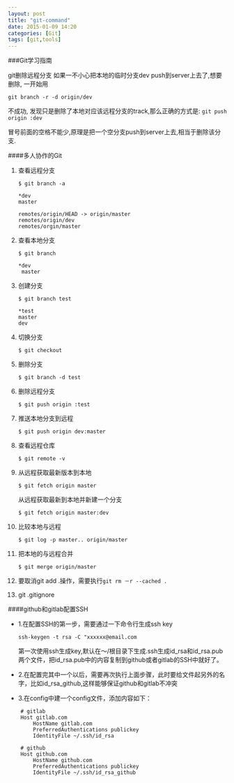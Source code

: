 ```yaml
---
layout: post
title: "git-command"
date: 2015-01-09 14:20
categories: [Git]
tags: [git,tools]
---
```


###Git学习指南
	
git删除远程分支 如果一不小心把本地的临时分支dev push到server上去了,想要删除, 一开始用

`git branch -r -d origin/dev`

不成功, 发现只是删除了本地对应该远程分支的track,那么正确的方式是:
`git push origin :dev`
        
冒号前面的空格不能少,原理是把一个空分支push到server上去,相当于删除该分支.

####多人协作的Git
1. 查看远程分支

	`$ git branch -a`

	```
	*dev
	master
	
	remotes/origin/HEAD -> origin/master
	remotes/origin/dev 
	remotes/orgin/master
	```
	
2. 查看本地分支

	`$ git branch`
	
	```
	*dev
	 master
	```
3. 创建分支

	`$ git branch test`
	
	```
	*test
	master
	dev
	```
4. 切换分支
	
	`$ git checkout`
	
5. 删除分支
	
	`$ git branch -d test`
6. 删除远程分支

	`$ git push origin :test`
	
7. 推送本地分支到远程

	`$ git push origin dev:master`

8. 查看远程仓库

	`$ git remote -v`
	
9. 从远程获取最新版本到本地
	
	`$ git fetch origin master`
	
   从远程获取最新到本地并新建一个分支
   
    `$ git fetch origin master:dev`
	
10. 比较本地与远程
	
	`$ git log -p master.. origin/master`
	
11. 把本地的与远程合并
	
	`$ git merge origin/master`

12. 要取消git add .操作，需要执行`git rm －r --cached .`

13. git .gitignore

####github和gitlab配置SSH
- 1.在配置SSH的第一步，需要通过一下命令行生成ssh key

	`ssh-keygen -t rsa -C "xxxxxx@email.com`

	第一次使用ssh生成key,默认在～/根目录下生成.ssh生成id_rsa和id_rsa.pub两个文件，把id_rsa.pub中的内容复制到github或者gitlab的SSH中就好了。

- 2.在配置完其中一个以后，需要再次执行上面步骤，此时要给文件起另外的名字，比如id_rsa_github,这样能够保证github和gitlab不冲突

- 3.在config中建一个config文件，添加内容如下：

```
	# gitlab
	Host gitlab.com
    	HostName gitlab.com
    	PreferredAuthentications publickey
    	IdentityFile ~/.ssh/id_rsa

	# github	
	Host github.com
    	HostName github.com
    	PreferredAuthentications publickey
    	IdentityFile ~/.ssh/id_rsa_github

```



